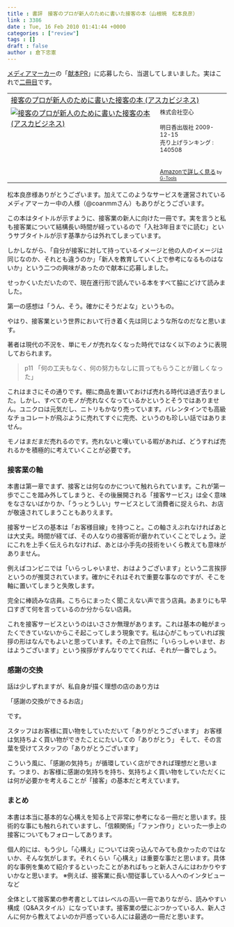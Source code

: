 ```yaml
---
title : 書評　接客のプロが新人のために書いた接客の本（山根暁　松本良彦）
link : 3386
date : Tue, 16 Feb 2010 01:41:44 +0000
categories : ["review"]
tags : []
draft : false
author : 倉下忠憲
---
```


<a href="http://mediamarker.net/">メディアマーカー</a>の「<a href="http://mediamarker.net/adbook/list">献本PR</a>」に応募したら、当選してしまいました。実はこれで<a href="http://mediamarker.net/adbook/list42">二冊目</a>です。

<table  border="0" cellpadding="5"><tr><td colspan="2"><a href="http://www.amazon.co.jp/%E6%8E%A5%E5%AE%A2%E3%81%AE%E3%83%97%E3%83%AD%E3%81%8C%E6%96%B0%E4%BA%BA%E3%81%AE%E3%81%9F%E3%82%81%E3%81%AB%E6%9B%B8%E3%81%84%E3%81%9F%E6%8E%A5%E5%AE%A2%E3%81%AE%E6%9C%AC-%E3%82%A2%E3%82%B9%E3%82%AB%E3%83%93%E3%82%B8%E3%83%8D%E3%82%B9-%E5%B1%B1%E6%A0%B9%E6%9A%81/dp/4756913660%3FSubscriptionId%3D15SMZCTB9V8NGR2TW082%26tag%3Drashita1000-22%26linkCode%3Dxm2%26camp%3D2025%26creative%3D165953%26creativeASIN%3D4756913660" target="_top">接客のプロが新人のために書いた接客の本 (アスカビジネス)</a><img src='http://www.assoc-amazon.jp/e/ir?t=rashita1000-22&l=ur2&o=9' width='1' height='1' border='0' alt='' /></td></tr><tr><td valign="top"><a href="http://www.amazon.co.jp/%E6%8E%A5%E5%AE%A2%E3%81%AE%E3%83%97%E3%83%AD%E3%81%8C%E6%96%B0%E4%BA%BA%E3%81%AE%E3%81%9F%E3%82%81%E3%81%AB%E6%9B%B8%E3%81%84%E3%81%9F%E6%8E%A5%E5%AE%A2%E3%81%AE%E6%9C%AC-%E3%82%A2%E3%82%B9%E3%82%AB%E3%83%93%E3%82%B8%E3%83%8D%E3%82%B9-%E5%B1%B1%E6%A0%B9%E6%9A%81/dp/4756913660%3FSubscriptionId%3D15SMZCTB9V8NGR2TW082%26tag%3Drashita1000-22%26linkCode%3Dxm2%26camp%3D2025%26creative%3D165953%26creativeASIN%3D4756913660" target="_top"><img src="http://ecx.images-amazon.com/images/I/51SXD7CncVL._SL160_.jpg" border="0" alt="接客のプロが新人のために書いた接客の本 (アスカビジネス)" /></a></td><td valign="top"><font size="-1">株式会社空心 <br /><br />明日香出版社  2009-12-15<br />売り上げランキング : 140508<br /><br /><br /><a href="http://www.amazon.co.jp/%E6%8E%A5%E5%AE%A2%E3%81%AE%E3%83%97%E3%83%AD%E3%81%8C%E6%96%B0%E4%BA%BA%E3%81%AE%E3%81%9F%E3%82%81%E3%81%AB%E6%9B%B8%E3%81%84%E3%81%9F%E6%8E%A5%E5%AE%A2%E3%81%AE%E6%9C%AC-%E3%82%A2%E3%82%B9%E3%82%AB%E3%83%93%E3%82%B8%E3%83%8D%E3%82%B9-%E5%B1%B1%E6%A0%B9%E6%9A%81/dp/4756913660%3FSubscriptionId%3D15SMZCTB9V8NGR2TW082%26tag%3Drashita1000-22%26linkCode%3Dxm2%26camp%3D2025%26creative%3D165953%26creativeASIN%3D4756913660" target="_top">Amazonで詳しく見る</a></font><font size="-2"> by <a href="http://www.goodpic.com/mt/aws/index.html" >G-Tools</a></font></td></tr></table>

松本良彦様ありがとうございます。加えてこのようなサービスを運営されているメディアマーカー中の人様（@coanmmさん）もありがとうございます。

この本はタイトルが示すように、接客業の新人に向けた一冊です。実を言うと私も接客業について結構長い時間が経っているので「入社3年目までに読む」というサブタイトルが示す基準からは外れてしまっています。

しかしながら、「自分が接客に対して持っているイメージと他の人のイメージは同じなのか、それとも違うのか」「新人を教育していく上で参考になるものはないか」という二つの興味があったので献本に応募しました。

せっかくいただいたので、現在進行形で読んでいる本をすべて脇にどけて読みました。

第一の感想は「うん、そう。確かにそうだよな」というもの。

やはり、接客業という世界において行き着く先は同じような所なのだなと思います。

著者は現代の不況を、単にモノが売れなくなった時代ではなく以下のように表現しておられます。



<blockquote>p11
「何の工夫もなく、何の努力もなしに買ってもらうことが難しくなった」</blockquote>



これはまさにその通りです。棚に商品を置いておけば売れる時代は過ぎ去りました。しかし、すべてのモノが売れなくなっているかというとそうではありません。ユニクロは元気だし、ニトリもかなり売っています。バレンタインでも高級なチョコレートが飛ぶように売れてすぐに完売、というのも珍しい話ではありません。

モノはまだまだ売れるのです。売れないと嘆いている暇があれば、どうすれば売れるかを積極的に考えていくことが必要です。

<h3>接客業の軸</h3>
本書は第一章でまず、接客とは何なのかについて触れられています。これが第一歩でここを踏み外してしまうと、その後展開される「接客サービス」は全く意味をなさないばかりか、「うっとうしい」サービスとして消費者に捉えられ、お店が敬遠されてしまうこともありえます。

接客サービスの基本は「お客様目線」を持つこと。この軸さえぶれなければあとは大丈夫。時間が経てば、その人なりの接客術が磨かれていくことでしょう。逆にこれを上手く伝えられなければ、あとは小手先の技術をいくら教えても意味がありません。

例えばコンビニでは「いらっしゃいませ、おはようございます」という二言挨拶というのが推奨されています。確かにそれはそれで重要な事なのですが、そこを軸に置いてしまうと失敗します。

完全に棒読みな店員。こちらにまったく聞こえない声で言う店員。あまりにも早口すぎて何を言っているのか分からない店員。

これを接客サービスというのはいささか無理があります。これは基本の軸がまったくできていないからこそ起こってしまう現象です。私は心がこもっていれば挨拶の形はなんでもよいと思っています。その上で自然に「いらっしゃいませ、おはようございます」という挨拶がすんなりでてくれば、それが一番でしょう。

<h3>感謝の交換</h3>
話は少しずれますが、私自身が描く理想の店のあり方は

「感謝の交換ができるお店」

です。

スタッフはお客様に買い物をしていただいて「ありがとうございます」
お客様は気持ちよく買い物ができたことにたいしての「ありがとう」
そして、その言葉を受けてスタッフの「ありがとうございます」

こういう風に、「感謝の気持ち」が循環していく店ができれば理想だと思います。つまり、お客様に感謝の気持ちを持ち、気持ちよく買い物をしていただくには何が必要かを考えることが「接客」の基本だと考えています。
<h3>まとめ</h3>
本書は本当に基本的な心構えを知る上で非常に参考になる一冊だと思います。技術的な事にも触れられていますし、「信頼関係」「ファン作り」といった一歩上の接客についてもフォローしてあります。

個人的には、もう少し「心構え」については突っ込んでみても良かったのではないか、そんな気がします。それくらい「心構え」は重要な事だと思います。具体的な事例を集めて紹介するといったことがあればもっと新人さんにはわかりやすいかなと思います。
※例えば、接客業に長い間従事している人へのインタビューなど

全体として接客業の参考書としてはレベルの高い一冊でありながら、読みやすい構成（Q&Aスタイル）になっています。接客業の壁にぶつかっている人、新人さんに何から教えてよいのか戸惑っている人には最適の一冊だと思います。